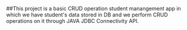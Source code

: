 ##This project is a basic CRUD operation student manangement app in which we have student's data stored in DB and we perform CRUD operations on it through JAVA JDBC Connectivity API.
